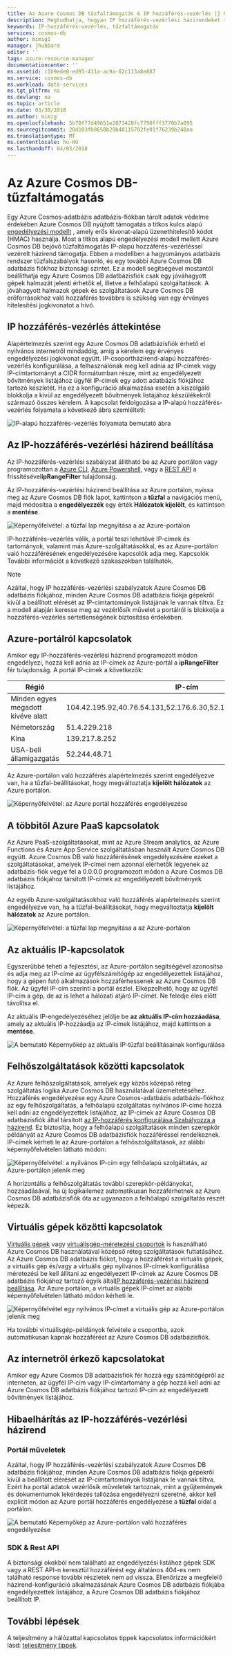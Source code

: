 ```yaml
---
title: Az Azure Cosmos DB tűzfaltámogatás & IP hozzáférés-vezérlés |} Microsoft Docs
description: Megtudhatja, hogyan IP hozzáférés-vezérlési házirendeket tűzfal támogatásához az Azure Cosmos DB adatbázis fiókot használjon.
keywords: IP-hozzáférés-vezérlés, tűzfaltámogatás
services: cosmos-db
author: mimig1
manager: jhubbard
editor: ''
tags: azure-resource-manager
documentationcenter: ''
ms.assetid: c1b9ede0-ed93-411a-ac9a-62c113a8e887
ms.service: cosmos-db
ms.workload: data-services
ms.tgt_pltfrm: na
ms.devlang: na
ms.topic: article
ms.date: 03/30/2018
ms.author: mimig
ms.openlocfilehash: 5b70f77d49651e2873428fc7798fff3770b7a095
ms.sourcegitcommit: 20d103fb8658b29b48115782fe01f76239b240aa
ms.translationtype: MT
ms.contentlocale: hu-HU
ms.lasthandoff: 04/03/2018
---
```

# <a name="azure-cosmos-db-firewall-support"></a>Az Azure Cosmos DB-tűzfaltámogatás
Egy Azure Cosmos-adatbázis adatbázis-fiókban tárolt adatok védelme érdekében Azure Cosmos DB nyújtott támogatás a titkos kulcs alapú [engedélyezési modellt](https://msdn.microsoft.com/library/azure/dn783368.aspx) , amely erős kivonat-alapú üzenethitelesítő kódot (HMAC) használja. Most a titkos alapú engedélyezési modell mellett Azure Cosmos DB bejövő tűzfaltámogatás IP-alapú hozzáférés-vezérléssel vezérelt házirend támogatja. Ebben a modellben a hagyományos adatbázis rendszer tűzfalszabályok hasonló, és egy további Azure Cosmos DB adatbázis fiókhoz biztonsági szintet. Ez a modell segítségével mostantól beállíthatja egy Azure Cosmos DB adatbázisfiók csak egy jóváhagyott gépek halmazát jelenti érhetők el, illetve a felhőalapú szolgáltatások. A jóváhagyott halmazok gépek és szolgáltatások Azure Cosmos DB erőforrásokhoz való hozzáférés továbbra is szükség van egy érvényes hitelesítési jogkivonatot a hívó.

## <a name="ip-access-control-overview"></a>IP hozzáférés-vezérlés áttekintése
Alapértelmezés szerint egy Azure Cosmos DB adatbázisfiók érhető el nyilvános internetről mindaddig, amíg a kérelem egy érvényes engedélyezési jogkivonat együtt. IP-csoportházirend-alapú hozzáférés-vezérlés konfigurálása, a felhasználónak meg kell adnia az IP-címek vagy IP-címtartományt a CIDR formátumban része, mint az engedélyezett bővítmények listájához ügyfél IP-címek egy adott adatbázis fiókjához tartozó készletét. Ha ez a konfiguráció alkalmazása esetén a kiszolgáló blokkolja a kívül az engedélyezett bővítmények listájához készülékekről származó összes kérelem.  A kapcsolat feldolgozása a IP-alapú hozzáférés-vezérlés folyamata a következő ábra szemlélteti:

![IP-alapú hozzáférés-vezérlés folyamata bemutató ábra](./media/firewall-support/firewall-support-flow.png)

## <a id="configure-ip-policy"></a> Az IP-hozzáférés-vezérlési házirend beállítása
Az IP-hozzáférés-vezérlési szabályzat állítható be az Azure portálon vagy programozottan a [Azure CLI](cli-samples.md), [Azure Powershell](powershell-samples.md), vagy a [REST API](/rest/api/cosmos-db/) a frissítésével**ipRangeFilter** tulajdonság. 

Az IP-hozzáférés-vezérlési házirend beállítása az Azure portálon, nyissa meg az Azure Cosmos DB fiók lapot, kattintson a **tűzfal** a navigációs menü, majd módosítsa a **engedélyezzék** egy érték  **Hálózatok kijelölt**, és kattintson a **mentése**. 

![Képernyőfelvétel: a tűzfal lap megnyitása a az Azure-portálon](./media/firewall-support/azure-portal-firewall.png)

IP-hozzáférés-vezérlés válik, a portál teszi lehetővé IP-címek és tartományok, valamint más Azure-szolgáltatásokkal, és az Azure-portálon való hozzáférésének engedélyezésére kapcsolók adja meg. Kapcsolók További információt a következő szakaszokban találhatók.

> [!NOTE]
> Azáltal, hogy IP hozzáférés-vezérlési szabályzatok Azure Cosmos DB adatbázis fiókjához, minden Azure Cosmos DB adatbázis fiókja gépekről kívül a beállított elérését az IP-címtartományok listájának le vannak tiltva. Ez a modell alapján keresse meg az vezérlősík művelet a portálról is blokkolja a hozzáférés-vezérlés sértetlenségének biztosítása érdekében.

## <a name="connections-from-the-azure-portal"></a>Azure-portálról kapcsolatok 

Amikor egy IP-hozzáférés-vezérlési házirend programozott módon engedélyezi, hozzá kell adnia az IP-címek az Azure-portál a **ipRangeFilter** fér tulajdonság. A portál IP-címek a következők:

|Régió|IP-cím|
|------|----------|
|Minden egyes megadott kivéve alatt|104.42.195.92,40.76.54.131,52.176.6.30,52.169.50.45,52.187.184.26|
|Németország|51.4.229.218|
|Kína|139.217.8.252|
|USA-beli államigazgatás|52.244.48.71|

Az Azure-portálon való hozzáférés alapértelmezés szerint engedélyezve van, ha a tűzfal-beállításokat, hogy megváltoztatja **kijelölt hálózatok** az Azure portálon. 

![Képernyőfelvétel: az Azure portál hozzáférés engedélyezése](./media/firewall-support/enable-azure-portal.png)

## <a name="connections-from-other-azure-paas-services"></a>A többitől Azure PaaS kapcsolatok 
Az Azure PaaS-szolgáltatásokat, mint az Azure Stream analytics, az Azure Functions és Azure App Service szolgáltatásban használt Azure Cosmos DB együtt. Azure Cosmos DB való hozzáférésének engedélyezésére ezeket a szolgáltatásokat, amelyek IP-címei nem azonnal elérhetők legyenek az adatbázis-fiók vegye fel a 0.0.0.0 programozott módon a Azure Cosmos DB adatbázis fiókjához társított IP-címek az engedélyezett bővítmények listájához. 

Az egyéb Azure-szolgáltatásokhoz való hozzáférés alapértelmezés szerint engedélyezve van, ha a tűzfal-beállításokat, hogy megváltoztatja **kijelölt hálózatok** az Azure portálon. 

![Képernyőfelvétel: a tűzfal lap megnyitása a az Azure-portálon](./media/firewall-support/enable-azure-services.png)

## <a name="connections-from-your-current-ip"></a>Az aktuális IP-kapcsolatok

Egyszerűbbé teheti a fejlesztési, az Azure-portálon segítségével azonosítsa és adja meg az IP-címe az ügyfélszámítógép az engedélyezettek listájához, hogy a gépen futó alkalmazások hozzáférhessenek az Azure Cosmos DB fiók. Az ügyfél IP-cím szerinti a portál észlel. Elképzelhető, hogy az ügyfél IP-cím a gép, de az is lehet a hálózati átjáró IP-címét. Ne feledje éles előtt távolítsa el.

Az aktuális IP-engedélyezéséhez jelölje be **az aktuális IP-cím hozzáadása**, amely az aktuális IP-hozzáadja az IP-címek listájához, majd kattintson a **mentése**.

![A bemutató Képernyőkép az aktuális IP-tűzfal beállításainak konfigurálása](./media/firewall-support/enable-current-ip.png)

## <a name="connections-from-cloud-services"></a>Felhőszolgáltatások közötti kapcsolatok
Az Azure felhőszolgáltatások, amelyek egy közös középső réteg szolgáltatás logika Azure Cosmos DB használatával üzemeltetéséhez. Hozzáférés engedélyezése egy Azure Cosmos-adatbázis adatbázis-fiókhoz az egy felhőszolgáltatás, a felhőalapú szolgáltatás nyilvános IP-címe hozzá kell adni az engedélyezettek listájához, az IP-címek az Azure Cosmos DB adatbázisfiók által társított [az IP-hozzáférés konfigurálása Szabályozza a házirend](#configure-ip-policy). Ez biztosítja, hogy a felhőalapú szolgáltatások minden szerepkör példányát az Azure Cosmos DB adatbázisfiók hozzáféréssel rendelkeznek. IP-címek kérheti le az Azure-portálon a felhőszolgáltatások, az alábbi képernyőfelvételen látható módon:

![Képernyőfelvétel: a nyilvános IP-cím egy felhőalapú szolgáltatás, az Azure-portálon jelenik meg](./media/firewall-support/public-ip-addresses.png)

A horizontális a felhőszolgáltatás további szerepkör-példányokat, hozzáadásával, ha új logikailemez automatikusan hozzáférhetnek az Azure Cosmos DB adatbázisfiók óta az ugyanazon a felhőalapú szolgáltatás részét képezik.

## <a name="connections-from-virtual-machines"></a>Virtuális gépek közötti kapcsolatok
[Virtuális gépek](https://azure.microsoft.com/services/virtual-machines/) vagy [virtuálisgép-méretezési csoportok](../virtual-machine-scale-sets/virtual-machine-scale-sets-overview.md) is használható Azure Cosmos DB használatával középső réteg szolgáltatások futtatásához.  Az Azure Cosmos DB adatbázis fiókot, hogy a hozzáférést a virtuális gépek, a virtuális gép és/vagy a virtuális gép nyilvános IP-címek konfigurálása méretezési be kell állítani az engedélyezett IP-címek az Azure Cosmos DB adatbázis fiókjához tartozó egyik által[IP hozzáférés-vezérlési házirend beállítása](#configure-ip-policy). Az Azure portálon, a virtuális gépek IP-címet az alábbi képernyőfelvételen látható módon kérheti le.

![Képernyőfelvétel egy nyilvános IP-címet a virtuális gép az Azure-portálon jelenik meg](./media/firewall-support/public-ip-addresses-dns.png)

Ha további virtuálisgép-példányok felvétele a csoportba, azok automatikusan kapnak hozzáférést az Azure Cosmos DB adatbázisfiók.

## <a name="connections-from-the-internet"></a>Az internetről érkező kapcsolatokat
Amikor egy Azure Cosmos DB adatbázisfiók fér hozzá egy számítógépről az interneten, az ügyfél IP-cím vagy IP-címtartomány a gép hozzá kell adni az Azure Cosmos DB adatbázis fiókjához tartozó IP-cím az engedélyezett bővítmények listájához. 

## <a name="troubleshooting-the-ip-access-control-policy"></a>Hibaelhárítás az IP-hozzáférés-vezérlési házirend
### <a name="portal-operations"></a>Portál műveletek
Azáltal, hogy IP hozzáférés-vezérlési szabályzatok Azure Cosmos DB adatbázis fiókjához, minden Azure Cosmos DB adatbázis fiókja gépekről kívül a beállított elérését az IP-címtartományok listájának le vannak tiltva. Ezért ha portál adatok vezérlősík műveletek tartoznak, mint a gyűjtemények és dokumentumok lekérdezés tallózása engedélyezni szeretné, akkor kell explicit módon az Azure portál hozzáférés engedélyezése a **tűzfal** oldal a portálon. 

![A bemutató Képernyőkép az Azure-portálon való hozzáférés engedélyezése](./media/firewall-support/azure-portal-firewall.png)

### <a name="sdk--rest-api"></a>SDK & Rest API
A biztonsági okokból nem található az engedélyezési listához gépek SDK vagy a REST API-n keresztül hozzáférést egy általános 404-es nem található response további részletek nem ad vissza. Ellenőrizze a megfelelő házirend-konfiguráció alkalmazásának Azure Cosmos DB adatbázis fiókjába engedélyezettek listájához, a Azure Cosmos DB adatbázis fiókjához beállított IP.

## <a name="next-steps"></a>További lépések
A teljesítmény a hálózattal kapcsolatos tippek kapcsolatos információkért lásd: [teljesítmény tippek](performance-tips.md).

